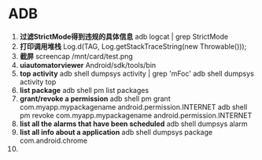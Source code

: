 # ADB
1. **过滤StrictMode得到违规的具体信息**
adb logcat | grep StrictMode
2. **打印调用堆栈**
Log.d(TAG, Log.getStackTraceString(new Throwable()));
3. **截屏**
screencap /mnt/card/test.png
4. **uiautomatorviewer**
Android/sdk/tools/bin
5. **top activity**
adb shell dumpsys activity | grep 'mFoc'
adb shell dumpsys activity top
6. **list package**
adb shell pm list packages
7. **grant/revoke a permission**
adb shell pm grant com.myapp.mypackagename android.permission.INTERNET
adb shell pm revoke com.myapp.mypackagename android.permission.INTERNET
8. **list all the alarms that have been scheduled**
adb shell dumpsys alarm
9. **list all info about a application**
adb shell dumpsys package com.android.chrome
10.
